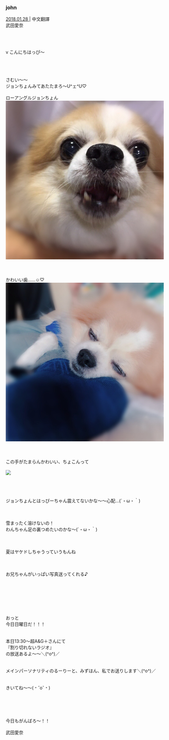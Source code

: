 ### john
<a target="_blank" rel="noreferrer noopener" href="http://blog.nanabunnonijyuuni.com/s/n227/diary/detail/438?ima=1914&cd=blog">2018.01.28 </a>| 中文翻譯<a target="_blank" rel="noreferrer noopener" href=""></a><br>
武田愛奈<br>
<p><br><br><br>v
こんにちはっぴ〜<br><br><br><br><br>
さむい〜〜<br>
ジョンちょんみてあたたまろ〜U^ェ^U♡<br><br>
ローアングルジョンちょん<br>
<img src="../../../../../Album/Backup/Blog/Aina/Jan2018/20180128_Blog_Aina_1.jpg"><br><br><br><br>
かわいい歯……☺️♡<br>
<img src="../../../../../Album/Backup/Blog/Aina/Jan2018/20180128_Blog_Aina_2.jpg"><br><br><br><br>
この手がたまらんかわいい、ちょこんって<br><br>
<img src="../../../../../Album/Backup/Blog/Aina/Jan2018/20180128_Blog_Aina_3.jpg"><br><br><br><br><br>
ジョンちょんとはっぴーちゃん震えてないかな〜〜心配…(´・ω・｀)<br><br><br><br>
雪まったく溶けないの！<br>
わんちゃん足の裏つめたいのかな〜(´・ω・｀)<br><br><br><br>
夏はヤケドしちゃうっていうもんね<br><br><br><br>
お兄ちゃんがいっぱい写真送ってくれる♪<br><br><br><br><br><br><br><br>
おっと<br>
今日日曜日だ！！！<br><br><br>
本日13:30〜超A&G＋さんにて<br>
『割り切れないラジオ』<br>
の放送あるよ〜〜＼(^o^)／<br><br><br>
メインパーソナリティのるーりーと、みずはん、私でお送りします＼(^o^)／<br><br><br>
きいてね〜〜(﹡ˆoˆ﹡)<br><br><br><br><br><br>
今日もがんばろ〜！！<br><br>
武田愛奈</p>